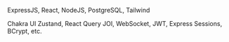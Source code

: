 ExpressJS, React, NodeJS, PostgreSQL, Tailwind

Chakra UI
Zustand, React Query
JOI, WebSocket, JWT, Express Sessions, BCrypt, etc.